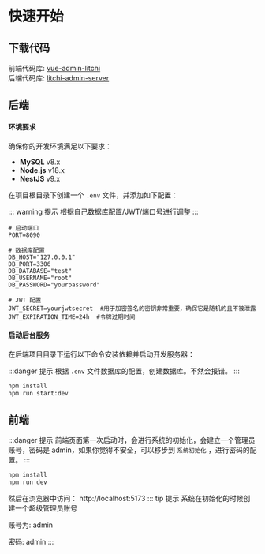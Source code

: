# 快速开始

## 下载代码

前端代码库: [vue-admin-litchi](https://github.com/leehoisleeho/vue-admin-litchi)  
后端代码库: [litchi-admin-server](https://github.com/leehoisleeho/nest-server-litchi)

## 后端

#### 环境要求

确保你的开发环境满足以下要求：

- **MySQL** v8.x
- **Node.js** v18.x
- **NestJS** v9.x

在项目根目录下创建一个 `.env` 文件，并添加如下配置：

::: warning 提示
根据自己数据库配置/JWT/端口号进行调整
:::

```.env
# 启动端口
PORT=8090

# 数据库配置
DB_HOST="127.0.0.1"
DB_PORT=3306
DB_DATABASE="test"
DB_USERNAME="root"
DB_PASSWORD="yourpassword"

# JWT 配置
JWT_SECRET=yourjwtsecret  #用于加密签名的密钥非常重要，确保它是随机的且不被泄露
JWT_EXPIRATION_TIME=24h  #令牌过期时间
```

#### 启动后台服务

在后端项目目录下运行以下命令安装依赖并启动开发服务器：

:::danger 提示
根据 `.env` 文件数据库的配置，创建数据库。不然会报错。
:::

```sh
npm install
npm run start:dev
```

## 前端

:::danger 提示
前端页面第一次启动时，会进行系统的初始化，会建立一个管理员账号，密码是 admin，如果你觉得不安全，可以移步到 `系统初始化` ，进行密码的配置。
:::

```sh
npm install
npm run dev
```

然后在浏览器中访问： http://localhost:5173
::: tip 提示
系统在初始化的时候创建一个超级管理员账号

账号为: admin

密码: admin
:::
